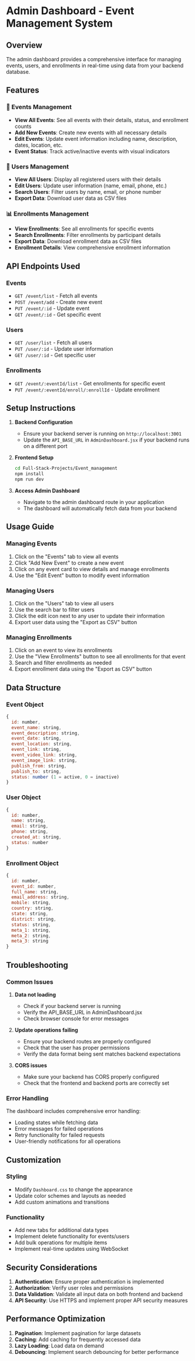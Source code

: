 # Admin Dashboard - Event Management System

## Overview
The admin dashboard provides a comprehensive interface for managing events, users, and enrollments in real-time using data from your backend database.

## Features

### 🎯 Events Management
- **View All Events**: See all events with their details, status, and enrollment counts
- **Add New Events**: Create new events with all necessary details
- **Edit Events**: Update event information including name, description, dates, location, etc.
- **Event Status**: Track active/inactive events with visual indicators

### 👥 Users Management
- **View All Users**: Display all registered users with their details
- **Edit Users**: Update user information (name, email, phone, etc.)
- **Search Users**: Filter users by name, email, or phone number
- **Export Data**: Download user data as CSV files

### 📊 Enrollments Management
- **View Enrollments**: See all enrollments for specific events
- **Search Enrollments**: Filter enrollments by participant details
- **Export Data**: Download enrollment data as CSV files
- **Enrollment Details**: View comprehensive enrollment information

## API Endpoints Used

### Events
- `GET /event/list` - Fetch all events
- `POST /event/add` - Create new event
- `PUT /event/:id` - Update event
- `GET /event/:id` - Get specific event

### Users
- `GET /user/list` - Fetch all users
- `PUT /user/:id` - Update user information
- `GET /user/:id` - Get specific user

### Enrollments
- `GET /event/:eventId/list` - Get enrollments for specific event
- `PUT /event/:eventId/enroll/:enrollId` - Update enrollment

## Setup Instructions

1. **Backend Configuration**
   - Ensure your backend server is running on `http://localhost:3001`
   - Update the `API_BASE_URL` in `AdminDashboard.jsx` if your backend runs on a different port

2. **Frontend Setup**
   ```bash
   cd Full-Stack-Projects/Event_management
   npm install
   npm run dev
   ```

3. **Access Admin Dashboard**
   - Navigate to the admin dashboard route in your application
   - The dashboard will automatically fetch data from your backend

## Usage Guide

### Managing Events
1. Click on the "Events" tab to view all events
2. Click "Add New Event" to create a new event
3. Click on any event card to view details and manage enrollments
4. Use the "Edit Event" button to modify event information

### Managing Users
1. Click on the "Users" tab to view all users
2. Use the search bar to filter users
3. Click the edit icon next to any user to update their information
4. Export user data using the "Export as CSV" button

### Managing Enrollments
1. Click on an event to view its enrollments
2. Use the "View Enrollments" button to see all enrollments for that event
3. Search and filter enrollments as needed
4. Export enrollment data using the "Export as CSV" button

## Data Structure

### Event Object
```javascript
{
  id: number,
  event_name: string,
  event_description: string,
  event_date: string,
  event_location: string,
  event_link: string,
  event_video_link: string,
  event_image_link: string,
  publish_from: string,
  publish_to: string,
  status: number (1 = active, 0 = inactive)
}
```

### User Object
```javascript
{
  id: number,
  name: string,
  email: string,
  phone: string,
  created_at: string,
  status: number
}
```

### Enrollment Object
```javascript
{
  id: number,
  event_id: number,
  full_name: string,
  email_address: string,
  mobile: string,
  country: string,
  state: string,
  district: string,
  status: string,
  meta_1: string,
  meta_2: string,
  meta_3: string
}
```

## Troubleshooting

### Common Issues

1. **Data not loading**
   - Check if your backend server is running
   - Verify the API_BASE_URL in AdminDashboard.jsx
   - Check browser console for error messages

2. **Update operations failing**
   - Ensure your backend routes are properly configured
   - Check that the user has proper permissions
   - Verify the data format being sent matches backend expectations

3. **CORS issues**
   - Make sure your backend has CORS properly configured
   - Check that the frontend and backend ports are correctly set

### Error Handling
The dashboard includes comprehensive error handling:
- Loading states while fetching data
- Error messages for failed operations
- Retry functionality for failed requests
- User-friendly notifications for all operations

## Customization

### Styling
- Modify `Dashboard.css` to change the appearance
- Update color schemes and layouts as needed
- Add custom animations and transitions

### Functionality
- Add new tabs for additional data types
- Implement delete functionality for events/users
- Add bulk operations for multiple items
- Implement real-time updates using WebSocket

## Security Considerations

1. **Authentication**: Ensure proper authentication is implemented
2. **Authorization**: Verify user roles and permissions
3. **Data Validation**: Validate all input data on both frontend and backend
4. **API Security**: Use HTTPS and implement proper API security measures

## Performance Optimization

1. **Pagination**: Implement pagination for large datasets
2. **Caching**: Add caching for frequently accessed data
3. **Lazy Loading**: Load data on demand
4. **Debouncing**: Implement search debouncing for better performance 